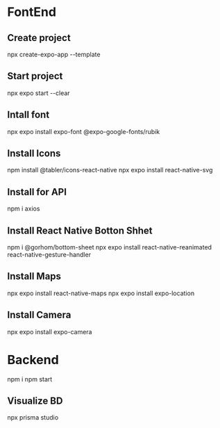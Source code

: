 # FontEnd

## Create project
npx create-expo-app --template

## Start project 
npx expo start --clear

## Intall font
npx expo install expo-font @expo-google-fonts/rubik

## Install Icons
 npm install @tabler/icons-react-native
 npx expo install react-native-svg

## Install for API
npm i axios

## Install React Native Botton Shhet
npm i @gorhom/bottom-sheet
npx expo install react-native-reanimated react-native-gesture-handler

## Install Maps
npx expo install react-native-maps
npx expo install expo-location

## Install Camera
npx expo install expo-camera


# Backend

npm i
npm start

## Visualize BD
npx prisma studio

